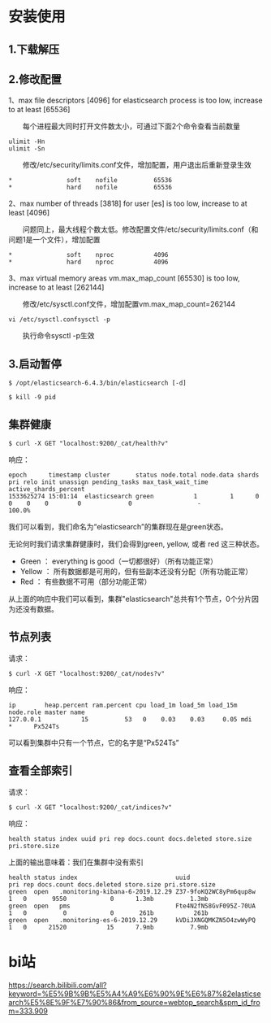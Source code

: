 # 安装使用

## 1.下载解压



## 2.修改配置

1、max file descriptors [4096] for elasticsearch process is too low, increase to at least [65536]

　　每个进程最大同时打开文件数太小，可通过下面2个命令查看当前数量

```shell
ulimit -Hn
ulimit -Sn
```

　　修改/etc/security/limits.conf文件，增加配置，用户退出后重新登录生效

```shell
*               soft    nofile          65536
*               hard    nofile          65536
```



2、max number of threads [3818] for user [es] is too low, increase to at least [4096]

　　问题同上，最大线程个数太低。修改配置文件/etc/security/limits.conf（和问题1是一个文件），增加配置

```shell
*               soft    nproc           4096
*               hard    nproc           4096
```



3、max virtual memory areas vm.max_map_count [65530] is too low, increase to at least [262144]

　　修改/etc/sysctl.conf文件，增加配置vm.max_map_count=262144

```shell
vi /etc/sysctl.confsysctl -p
```

　　执行命令sysctl -p生效



## 3.启动暂停

```shell
$ /opt/elasticsearch-6.4.3/bin/elasticsearch [-d]

$ kill -9 pid
```



## 集群健康

```shell
$ curl -X GET "localhost:9200/_cat/health?v"
```

响应：

```shell
epoch      timestamp cluster       status node.total node.data shards pri relo init unassign pending_tasks max_task_wait_time active_shards_percent
1533625274 15:01:14  elasticsearch green           1         1      0   0    0    0        0             0                  -                100.0%
```

我们可以看到，我们命名为“elasticsearch”的集群现在是green状态。

无论何时我们请求集群健康时，我们会得到green, yellow, 或者 red 这三种状态。

- Green ： everything is good（一切都很好）（所有功能正常）
- Yellow ： 所有数据都是可用的，但有些副本还没有分配（所有功能正常）
- Red ： 有些数据不可用（部分功能正常）

从上面的响应中我们可以看到，集群"elasticsearch"总共有1个节点，0个分片因为还没有数据。



## 节点列表

请求：

```shell
$ curl -X GET "localhost:9200/_cat/nodes?v"
```

响应：

```shell
ip        heap.percent ram.percent cpu load_1m load_5m load_15m node.role master name
127.0.0.1           15          53   0    0.03    0.03     0.05 mdi       *      Px524Ts
```

可以看到集群中只有一个节点，它的名字是“Px524Ts”



## 查看全部索引

请求：

```shell
$ curl -X GET "localhost:9200/_cat/indices?v"
```

响应：

```shell
health status index uuid pri rep docs.count docs.deleted store.size pri.store.size
```

上面的输出意味着：我们在集群中没有索引



```shell
health status index                           uuid                   pri rep docs.count docs.deleted store.size pri.store.size
green  open   .monitoring-kibana-6-2019.12.29 Z37-9foKQ2WC8yPm6qup8w   1   0       9550            0      1.3mb          1.3mb
green  open   pms                             Fte4N2fNS8GvF095Z-70UA   1   0          0            0       261b           261b
green  open   .monitoring-es-6-2019.12.29     kVDiJXNGQMKZN5O4zwWyPQ   1   0      21520           15      7.9mb          7.9mb
```



# bi站

https://search.bilibili.com/all?keyword=%E5%9B%9B%E5%A4%A9%E6%90%9E%E6%87%82elasticsearch%E5%8E%9F%E7%90%86&from_source=webtop_search&spm_id_from=333.909